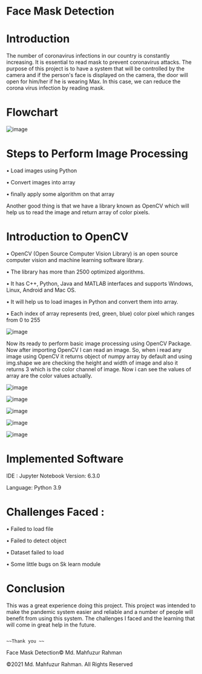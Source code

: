 # Face Mask Detection

# Introduction
The number of coronavirus infections in our country is constantly increasing. It is essential to read mask to prevent coronavirus attacks. The purpose of this project is to have a system that will be controlled by the camera and if the person's face is displayed on the camera, the door will open for him/her if he is wearing Max. In this case, we can reduce the corona virus infection by reading mask.

# Flowchart 
![image](https://user-images.githubusercontent.com/63856744/129728401-22a400e7-bcfe-41f2-a066-52897617d816.png)


# Steps to Perform Image Processing 

•	Load images using Python 

•	Convert images into array

•	finally apply some algorithm on that array

Another good thing is that we have a library known as OpenCV which will help us to read the image and return array of color pixels.


# Introduction to OpenCV

•	OpenCV (Open Source Computer Vision Library) is an open source computer vision and machine learning software library.

•	The library has more than 2500 optimized algorithms.

•	It has C++, Python, Java and MATLAB interfaces and supports Windows, Linux, Android and Mac OS.

•	It will help us to load images in Python and convert them into array.

•	Each index of array represents (red, green, blue) color pixel which ranges from 0 to 255

![image](https://user-images.githubusercontent.com/63856744/129728839-59cd7eab-502c-4e28-bd57-25c19b963369.png)

Now its ready to perform basic image processing using OpenCV Package. Now after importing OpenCV I can read an image. So, when i read any image using OpenCV it returns object of numpy array by default and using img.shape we are checking the height and width of image and also it returns 3 which is the color channel of image. Now i can see the values of array are the color values actually.

![image](https://user-images.githubusercontent.com/63856744/129731474-b8423101-ec8b-4753-af25-642389fe35b1.png)


![image](https://user-images.githubusercontent.com/63856744/129731503-d3a66c4b-f3f1-44a0-910f-6296e8552081.png)


![image](https://user-images.githubusercontent.com/63856744/129731545-2ee5c10a-aca5-4213-b251-4796a47753ec.png)


![image](https://user-images.githubusercontent.com/63856744/129731628-3f6d7e7a-1ad4-4fcf-9a89-b73f9c3c7bcb.png)


![image](https://user-images.githubusercontent.com/63856744/129731671-41ebaa6a-10d1-4bf9-868e-8902d6a079eb.png)




# Implemented Software

IDE : Jupyter Notebook Version: 6.3.0

Language: Python 3.9


# Challenges Faced :

•	Failed to load file

•	Failed to detect object

•	Dataset failed to load

•	Some little bugs on Sk learn module

# Conclusion 
This was a great experience doing this project. This project was intended to make the pandemic system easier and reliable and a number of people will benefit from using this system. The challenges I  faced and the learning that will come in great help in the future.
                                    
                                                                        ~~Thank you ~~ 



Face Mask Detection© Md. Mahfuzur Rahman 

©2021 Md. Mahfuzur Rahman. All Rights Reserved




 




